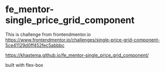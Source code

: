 # fe_mentor-single_price_grid_component
This is challenge from frontendmentor.io  https://www.frontendmentor.io/challenges/single-price-grid-component-5ce41129d0ff452fec5abbbc 


https://khastema.github.io/fe_mentor-single_price_grid_component/

built with flex-box
